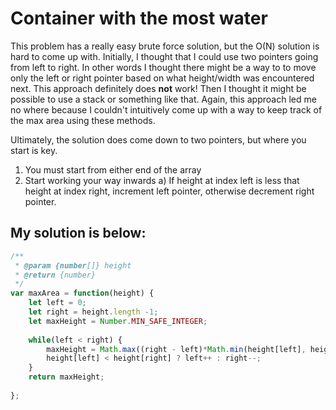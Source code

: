 # Container with the most water

This problem has a really easy brute force solution, but the O(N) solution is hard to come up with. Initially, 
I thought that I could use two pointers going from left to right. In other words I thought there might be 
a way to to move only the left or right pointer based on what height/width was encountered next. This 
approach definitely does **not** work! Then I thought it might be possible to use a stack or something like that. 
Again, this approach led me no where because I couldn't intuitively come up with a way to keep track of the max
area using these methods. 

Ultimately, the solution does come down to two pointers, but where you start is key. 

1) You must start from either end of the array
2) Start working your way inwards
  a) If height at index left is less that height at index right, increment left pointer, otherwise decrement right pointer. 
  
  
## My solution is below: 
  
```javascript
/**
 * @param {number[]} height
 * @return {number}
 */
var maxArea = function(height) {
    let left = 0; 
    let right = height.length -1;
    let maxHeight = Number.MIN_SAFE_INTEGER; 
    
    while(left < right) {
        maxHeight = Math.max((right - left)*Math.min(height[left], height[right]), maxHeight); 
        height[left] < height[right] ? left++ : right--; 
    }
    return maxHeight; 
    
};
```
